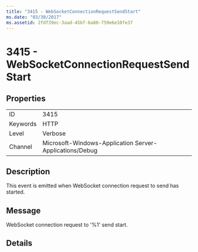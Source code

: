 ```yaml
---
title: "3415 - WebSocketConnectionRequestSendStart"
ms.date: "03/30/2017"
ms.assetid: 2fdf39ec-3aad-45bf-ba80-759e6e10fe37
---
```

# 3415 - WebSocketConnectionRequestSendStart

## Properties  
  
|||  
|-|-|  
|ID|3415|  
|Keywords|HTTP|  
|Level|Verbose|  
|Channel|Microsoft-Windows-Application Server-Applications/Debug|  
  
## Description  

 This event is emitted when WebSocket connection request to send has started.  
  
## Message  

 WebSocket connection request to '%1' send start.  
  
## Details

